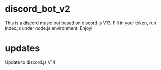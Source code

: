 # discord_bot_v2
This is a discord music bot based on discord.js V13. Fill in your token, run index.js under node.js environment. Enjoy!
# updates
Update to discord.js V14

